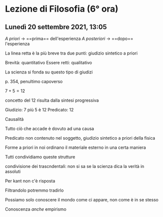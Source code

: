 # Lezione di Filosofia (6° ora)
## Lunedì 20 settembre 2021, 13:05

_A priori_ $\to$ ==prima== dell'esperienza
_A posteriori_ $\to$ ==dopo== l'esperienza


La linea retta è la più breve tra due punti: giudizio sintetico a priori

Brevità: quantitativo
Essere retti: qualitativo

La scienza si fonda su questo tipo di giudizi


p. 354, penultimo capoverso

$7+5=12$

concetto del $12$ risulta dalla sintesi progressiva

Giudizio:  7 più 5 è 12
Predicato: 12


Causalità

Tutto ciò che accade è dovuto ad una causa

Predicato non contenuto nel soggetto, giudizio sintetico a priori della fisica

Forme a priori in noi ordinano il materiale esterno in una certa maniera

Tutti condividiamo queste strutture


condivisione dei trascndentali: non si sa se la scienza dica la verità in assoluti

Per kant non c'è risposta


Filtrandolo potremmo tradirlo

Possiamo solo conoscere il mondo come ci appare, non come è in se stesso


Conoscenza _anche_ empirismo
<!--stackedit_data:
eyJoaXN0b3J5IjpbLTE1Mzk0NTY5NTgsMTg1NTE4MzQ0MSwyMT
I4NTcwMzcwLC0xODc0MzUzNjI2LDE1NDAzNTYzODNdfQ==
-->